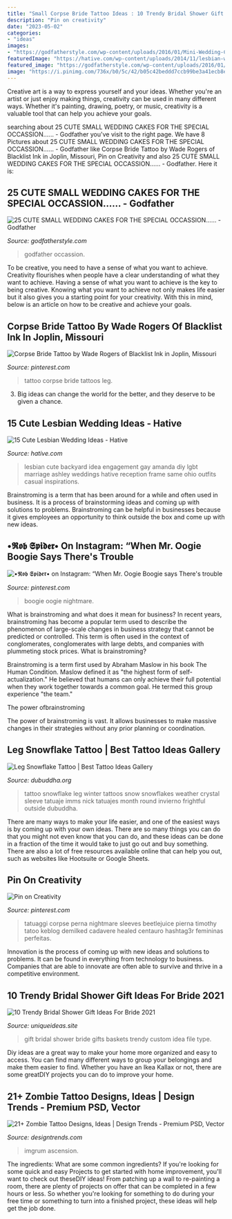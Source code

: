 ```yaml
---
title: "Small Corpse Bride Tattoo Ideas : 10 Trendy Bridal Shower Gift Ideas For Bride 2021"
description: "Pin on creativity"
date: "2023-05-02"
categories:
- "ideas"
images:
- "https://godfatherstyle.com/wp-content/uploads/2016/01/Mini-Wedding-Cake-Ideas..jpeg"
featuredImage: "https://hative.com/wp-content/uploads/2014/11/lesbian-wedding-ideas/8-lesbian-wedding-ideas.jpg"
featured_image: "https://godfatherstyle.com/wp-content/uploads/2016/01/Mini-Wedding-Cake-Ideas..jpeg"
image: "https://i.pinimg.com/736x/b0/5c/42/b05c42beddd7ccb99be3a41ecb8e277e.jpg"
---
```



Creative art is a way to express yourself and your ideas. Whether you're an artist or just enjoy making things, creativity can be used in many different ways. Whether it's painting, drawing, poetry, or music, creativity is a valuable tool that can help you achieve your goals.

	

		
searching about 25 CUTE SMALL WEDDING CAKES FOR THE SPECIAL OCCASSION...... - Godfather you've visit to the right page. We have 8 Pictures about 25 CUTE SMALL WEDDING CAKES FOR THE SPECIAL OCCASSION...... - Godfather like Corpse Bride Tattoo by Wade Rogers of Blacklist Ink in Joplin, Missouri, Pin on Creativity and also 25 CUTE SMALL WEDDING CAKES FOR THE SPECIAL OCCASSION...... - Godfather. Here it is:
		
    
## 25 CUTE SMALL WEDDING CAKES FOR THE SPECIAL OCCASSION...... - Godfather

<img loading=lazy src="https://godfatherstyle.com/wp-content/uploads/2016/01/Mini-Wedding-Cake-Ideas..jpeg" onerror="this.onerror=null;this.src='https://tse1.mm.bing.net/th?id=OIP.ZQR1sl92XAUtINBeSq93sAHaJ4&amp;pid=15.1';" alt="25 CUTE SMALL WEDDING CAKES FOR THE SPECIAL OCCASSION...... - Godfather">

_Source: godfatherstyle.com_

>godfather occassion. 

	

To be creative, you need to have a sense of what you want to achieve.
Creativity flourishes when people have a clear understanding of what they want to achieve. Having a sense of what you want to achieve is the key to being creative. Knowing what you want to achieve not only makes life easier but it also gives you a starting point for your creativity. With this in mind, below is an article on how to be creative and achieve your goals.

    
## Corpse Bride Tattoo By Wade Rogers Of Blacklist Ink In Joplin, Missouri

<img loading=lazy src="https://i.pinimg.com/736x/2d/90/82/2d90827897b4fe4bb463b70a21f0906e--corpse-bride-tattoo-leg-tattoos.jpg" onerror="this.onerror=null;this.src='https://tse4.mm.bing.net/th?id=OIP.g-UQEsWGhHHubJPFXTMyTQHaLH&amp;pid=15.1';" alt="Corpse Bride Tattoo by Wade Rogers of Blacklist Ink in Joplin, Missouri">

_Source: pinterest.com_

>tattoo corpse bride tattoos leg. 

	

3. Big ideas can change the world for the better, and they deserve to be given a chance.

    
## 15 Cute Lesbian Wedding Ideas - Hative

<img loading=lazy src="https://hative.com/wp-content/uploads/2014/11/lesbian-wedding-ideas/8-lesbian-wedding-ideas.jpg" onerror="this.onerror=null;this.src='https://tse3.mm.bing.net/th?id=OIP.psgT0AwONYKUJfh1wEklMQHaLG&amp;pid=15.1';" alt="15 Cute Lesbian Wedding Ideas - Hative">

_Source: hative.com_

>lesbian cute backyard idea engagement gay amanda diy lgbt marriage ashley weddings hative reception frame same ohio outfits casual inspirations. 

	

Brainstroming is a term that has been around for a while and often used in business. It is a process of brainstorming ideas and coming up with solutions to problems. Brainstroming can be helpful in businesses because it gives employees an opportunity to think outside the box and come up with new ideas.

    
## •𝕽𝖔𝖇 𝕾𝖕𝖎𝖉𝖊𝖗• On Instagram: “When Mr. Oogie Boogie Says There&#039;s Trouble

<img loading=lazy src="https://i.pinimg.com/736x/06/a2/ee/06a2ee6be18519e1e7217dad0e9d914e.jpg" onerror="this.onerror=null;this.src='https://tse2.mm.bing.net/th?id=OIP.Dy0tAB9-wgrTNcOft-cUCwHaIN&amp;pid=15.1';" alt="•𝕽𝖔𝖇 𝕾𝖕𝖎𝖉𝖊𝖗• on Instagram: “When Mr. Oogie Boogie says There&#039;s trouble">

_Source: pinterest.com_

>boogie oogie nightmare. 

	

What is brainstroming and what does it mean for business?
In recent years, brainstroming has become a popular term used to describe the phenomenon of large-scale changes in business strategy that cannot be predicted or controlled. This term is often used in the context of conglomerates, conglomerates with large debts, and companies with plummeting stock prices.
What is brainstroming?

Brainstroming is a term first used by Abraham Maslow in his book The Human Condition. Maslow defined it as "the highest form of self-actualization." He believed that humans can only achieve their full potential when they work together towards a common goal. He termed this group experience "the team."

The power ofbrainstroming

The power of brainstroming is vast. It allows businesses to make massive changes in their strategies without any prior planning or coordination.

    
## Leg Snowflake Tattoo | Best Tattoo Ideas Gallery

<img loading=lazy src="http://www.dubuddha.org/wp-content/uploads/2018/01/Leg-Snowflake-Tattoo-by-Nick-Imms-728x864.jpg" onerror="this.onerror=null;this.src='https://tse1.mm.bing.net/th?id=OIP.NPW_UVzjwK6qb8XCqWzkdAHaIy&amp;pid=15.1';" alt="Leg Snowflake Tattoo | Best Tattoo Ideas Gallery">

_Source: dubuddha.org_

>tattoo snowflake leg winter tattoos snow snowflakes weather crystal sleeve tatuaje imms nick tatuajes month round invierno frightful outside dubuddha. 

	

There are many ways to make your life easier, and one of the easiest ways is by coming up with your own ideas. There are so many things you can do that you might not even know that you can do, and these ideas can be done in a fraction of the time it would take to just go out and buy something. There are also a lot of free resources available online that can help you out, such as websites like Hootsuite or Google Sheets.

    
## Pin On Creativity

<img loading=lazy src="https://i.pinimg.com/736x/b0/5c/42/b05c42beddd7ccb99be3a41ecb8e277e.jpg" onerror="this.onerror=null;this.src='https://tse2.mm.bing.net/th?id=OIP.MIh_4lcP3YnK8d9OhGtmWgHaKH&amp;pid=15.1';" alt="Pin on Creativity">

_Source: pinterest.com_

>tatuaggi corpse perna nightmare sleeves beetlejuice pierna timothy tatoo keblog demilked cadavere healed centauro hashtag3r femininas perfeitas. 

	

Innovation is the process of coming up with new ideas and solutions to problems. It can be found in everything from technology to business. Companies that are able to innovate are often able to survive and thrive in a competitive environment.

    
## 10 Trendy Bridal Shower Gift Ideas For Bride 2021

<img loading=lazy src="https://www.uniqueideas.site/wp-content/uploads/wifey-material-bridal-gift-baskets-custom-gifts-and-gift-3.jpg" onerror="this.onerror=null;this.src='https://tse4.mm.bing.net/th?id=OIP.HGhYyX0La7W6dnpAxEST9QHaFj&amp;pid=15.1';" alt="10 Trendy Bridal Shower Gift Ideas For Bride 2021">

_Source: uniqueideas.site_

>gift bridal shower bride gifts baskets trendy custom idea file type. 

	

Diy ideas are a great way to make your home more organized and easy to access. You can find many different ways to group your belongings and make them easier to find. Whether you have an Ikea Kallax or not, there are some greatDIY projects you can do to improve your home.

    
## 21+ Zombie Tattoo Designs, Ideas | Design Trends - Premium PSD, Vector

<img loading=lazy src="https://images.designtrends.com/wp-content/uploads/2016/07/22175926/Cartoon-Zombie-Tattoo-Design.jpg" onerror="this.onerror=null;this.src='https://tse2.mm.bing.net/th?id=OIP.b_k_joiKHaQYQMQC58pPMgHaHa&amp;pid=15.1';" alt="21+ Zombie Tattoo Designs, Ideas | Design Trends - Premium PSD, Vector">

_Source: designtrends.com_

>imgrum ascension. 

	

The ingredients: What are some common ingredients?
If you're looking for some quick and easy Projects to get started with home improvement, you'll want to check out theseDIY ideas! From patching up a wall to re-painting a room, there are plenty of projects on offer that can be completed in a few hours or less. So whether you're looking for something to do during your free time or something to turn into a finished project, these ideas will help get the job done.

